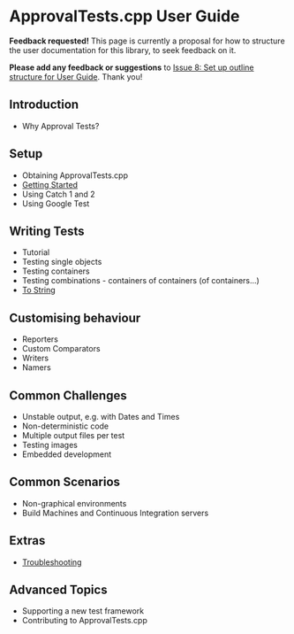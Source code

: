 # ApprovalTests.cpp User Guide

**Feedback requested!** This page is currently a proposal for how to structure the user documentation
for this library, to seek feedback on it.

**Please add any feedback or suggestions** to [Issue 8: Set up outline structure for User Guide](https://github.com/approvals/ApprovalTests.cpp/issues/8).
Thank you!

<!-- To get the most out of ApprovalTests, start with the Tutorial.
Once you're up and running, consider the following reference material. -->

## Introduction

* Why Approval Tests?

## Setup

* Obtaining ApprovalTests.cpp
* [Getting Started](GettingStarted.md)
* Using Catch 1 and 2
* Using Google Test

## Writing Tests

* Tutorial
* Testing single objects
* Testing containers
* Testing combinations - containers of containers (of containers...)
* [To String](ToString.md)

## Customising behaviour

* Reporters
* Custom Comparators
* Writers
* Namers

## Common Challenges

* Unstable output, e.g. with Dates and Times
* Non-deterministic code
* Multiple output files per test
* Testing images
* Embedded development

## Common Scenarios

* Non-graphical environments
* Build Machines and Continuous Integration servers

## Extras

* [Troubleshooting](Troubleshooting.md)

## Advanced Topics

* Supporting a new test framework
* Contributing to ApprovalTests.cpp
